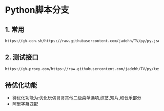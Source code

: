 # Python脚本分支

## 1. 常用

```bash
https://gh.con.sh/https://raw.githubusercontent.com/jadehh/TV/py/py.json
```

## 2. 测试接口

```bash
https://gh-proxy.com/https://raw.githubusercontent.com/jadehh/TV/py/test.json
```
## 待优化功能
* 待优化功能为:优化玩偶哥哥其他二级菜单选项,综艺,短片,和音乐部分
* 阿里字幕匹配
